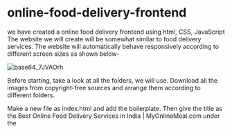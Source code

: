 # online-food-delivery-frontend
we have created a online food delivery frontend using html, CSS, JavaScript 
The website we will create will be somewhat similar to food delivery services. The website will automatically behave responsively according to different screen sizes as shown below-

![base64_7JVAOrh](https://user-images.githubusercontent.com/61103916/134628037-10c89505-c5b7-485b-81cd-0759d86adeb7.png)

Before starting, take a look at all the folders, we will use. Download all the images from copyright-free sources and arrange them according to different folders. 

Make a new file as index.html and add the boilerplate. Then give the title as the Best Online Food Delivery Services in India | MyOnlineMeal.com under the <title> tag.  

In the above code, we have created a navbar and attached an image to it. We have then added several li’s to it like about us, contact us, etc. headings. The next step is to apply CSS to the navbar, logo, and list items. After applying it, the final result will look like as follows-
  
  ![base64_nJBdaMb](https://user-images.githubusercontent.com/61103916/134628337-670af730-3dea-46a1-af6c-8ab2daf861ec.png)


Now we will make a section below it and add a background image to it. Create a section with id as home as follows-
  
The next step is to customize this section with the CSS. We will target each element of the home section and customize them individually. After adding the CSS, the result will look as follows-
  
Now we will add CSS to this services container section and modify it accordingly. After modifying the box and images in the services section, the result will look as follows-
  
The next step is to add the client's section on the page or the sensors of our page. Here we can name our clients and add a picture of them. The code for it is as follows-
  
  ![base64_ooIKzM6](https://user-images.githubusercontent.com/61103916/134628513-99314ffb-233c-4298-89b3-90493af23a51.png)

  
Now we will add CSS to this section and the first step is to convert the section after our clients should be converted into a flexbox. After applying all the CSS to this section, the result will look as follows-

Next, we will add the contact form to our website. The form will contain a name, email, phone no., and message box. The code for it is as follows-
  
The next step is to style our form with the help of CSS. We will differently style contact::before, contact-box, contact-box input, contact-box form, and contact-box label. After doing all the necessary changes, the form will look as follows-
  
The next step is to make the website responsive. For making it responsive, we will make a new file as phone.css and necessary code here. Add the file in the HTML along with media queries as follows-
  
After doing all the necessary changes to make the website responsive, the result will look as follows-
  
So I hope you must have got an idea of how to make a fully responsive website using HTML and CSS. Try to customize more things according to your needs and keep practicing.
